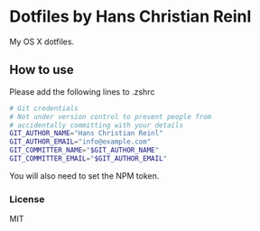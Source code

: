 # Dotfiles by Hans Christian Reinl

My OS X dotfiles.

## How to use

Please add the following lines to .zshrc

```zsh
# Git credentials
# Not under version control to prevent people from
# accidentally committing with your details
GIT_AUTHOR_NAME="Hans Christian Reinl"
GIT_AUTHOR_EMAIL="info@example.com"
GIT_COMMITTER_NAME="$GIT_AUTHOR_NAME"
GIT_COMMITTER_EMAIL="$GIT_AUTHOR_EMAIL"
```

You will also need to set the NPM token.

### License

MIT
